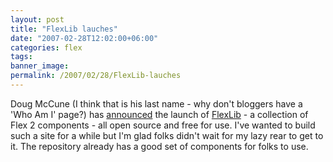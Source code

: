```yaml
---
layout: post
title: "FlexLib lauches"
date: "2007-02-28T12:02:00+06:00"
categories: flex 
tags: 
banner_image: 
permalink: /2007/02/28/FlexLib-lauches
---
```


Doug McCune (I think that is his last name - why don't bloggers have a 'Who Am I' page?) has <a href="http://dougmccune.com/blog/2007/02/28/announcing-flexlib-open-source-flex-component-library/">announced</a> the launch of <a href="http://code.google.com/p/flexlib/">FlexLib</a> - a collection of Flex 2 components - all open source and free for use. I've wanted to build such a site for a while but I'm glad folks didn't wait for my lazy rear to get to it. The repository already has a good set of components for folks to use.